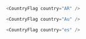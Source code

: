 ```js
<CountryFlag country="AR" />
```

```js
<CountryFlag country="Au" />
```

```js
<CountryFlag country="es" />
```
